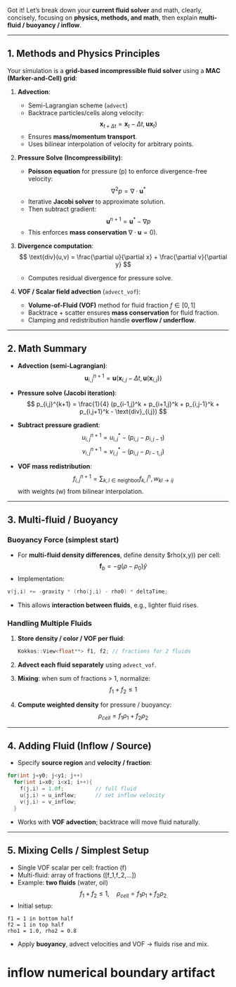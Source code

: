 Got it! Let’s break down your **current fluid solver** and math, clearly,
concisely, focusing on **physics, methods, and math**, then explain
**multi-fluid / buoyancy / inflow**.

---

## **1. Methods and Physics Principles**

Your simulation is a **grid-based incompressible fluid solver** using a **MAC
(Marker-and-Cell) grid**:

1. **Advection**:

   * Semi-Lagrangian scheme (`advect`)
   * Backtrace particles/cells along velocity:
$$
  \mathbf{x}_{t+\Delta t} = \mathbf{x}_t - \Delta t , \mathbf{u}
\mathbf{x}_t)
$$
   * Ensures **mass/momentum transport**.
   * Uses bilinear interpolation of velocity for arbitrary points.

2. **Pressure Solve (Incompressibility)**:

   * **Poisson equation** for pressure (p) to enforce divergence-free velocity:
$$
  \nabla^2 p = \nabla \cdot \mathbf{u}^*
$$
   * Iterative **Jacobi solver** to approximate solution.
   * Then subtract gradient:
$$
  \mathbf{u}^{n+1} = \mathbf{u}^* - \nabla p
$$
   * This enforces **mass conservation** $\nabla \cdot \mathbf{u} = 0$).

3. **Divergence computation**:
$$
\text{div}(u,v) = \frac{\partial u}{\partial x} + \frac{\partial v}{\partial y}
$$

   * Computes residual divergence for pressure solve.

4. **VOF / Scalar field advection** (`advect_vof`):

   * **Volume-of-Fluid (VOF)** method for fluid fraction $f \in [0,1]$
   * Backtrace + scatter ensures **mass conservation** for fluid fraction.
   * Clamping and redistribution handle **overflow / underflow**.

---

## **2. Math Summary**

* **Advection (semi-Lagrangian)**:
$$
\mathbf{u}_{i,j}^{n+1} = \mathbf{u}( \mathbf{x}_{i,j} - \Delta t , \mathbf{u}
(\mathbf{x}_{i,j}))
$$

* **Pressure solve (Jacobi iteration)**:
$$
  p_{i,j}^{k+1} = \frac{1}{4} (p_{i-1,j}^k + p_{i+1,j}^k + p_{i,j-1}^k +
p_{i,j+1}^k - \text{div}_{i,j})
$$

* **Subtract pressure gradient**:
$$
  u_{i,j}^{n+1} = u_{i,j}^{*} - (p_{i,j} - p_{i,j-1})
$$
$$
  v_{i,j}^{n+1} = v_{i,j}^{*} - (p_{i,j} - p_{i-1,j})
$$

* **VOF mass redistribution**:
$$
  f_{i,j}^{n+1} = \sum_{k,l \in \text{neighbor}} f_{k,l}^{n} , w_{kl\rightarrow
ij}
$$
  with weights (w) from bilinear interpolation.

---

## **3. Multi-fluid / Buoyancy**

### **Buoyancy Force (simplest start)**

* For **multi-fluid density differences**, define density $rho(x,y)) per cell:
$$
\mathbf{f}_b = - g (\rho - \rho_0) \hat{y}
$$
* Implementation:

```cpp
v(j,i) += -gravity * (rho(j,i) - rho0) * deltaTime;
```

* This allows **interaction between fluids**, e.g., lighter fluid rises.

### **Handling Multiple Fluids**

1. **Store density / color / VOF per fluid**:

   ```cpp
   Kokkos::View<float**> f1, f2; // fractions for 2 fluids
   ```
2. **Advect each fluid separately** using `advect_vof`.
3. **Mixing**: when sum of fractions > 1, normalize:
$$
   f_1 + f_2 \le 1
$$
4. **Compute weighted density** for pressure / buoyancy:
$$
\rho_{cell} = f_1 \rho_1 + f_2 \rho_2
$$

---

## **4. Adding Fluid (Inflow / Source)**

* Specify **source region** and **velocity / fraction**:

```cpp
for(int j=y0; j<y1; j++)
  for(int i=x0; i<x1; i++){
    f(j,i) = 1.0f;          // full fluid
    u(j,i) = u_inflow;      // set inflow velocity
    v(j,i) = v_inflow;
  }
```

* Works with **VOF advection**; backtrace will move fluid naturally.

---

## **5. Mixing Cells / Simplest Setup**

* Single VOF scalar per cell: fraction (f)
* Multi-fluid: array of fractions ([f_1,f_2,...])
* Example: **two fluids** (water, oil)
$$
  f_1 + f_2 \le 1, \quad \rho_{cell} = f_1 \rho_1 + f_2 \rho_2
$$
* Initial setup:

```text
f1 = 1 in bottom half
f2 = 1 in top half
rho1 = 1.0, rho2 = 0.8
```

* Apply **buoyancy**, advect velocities and VOF → fluids rise and mix.

# **inflow numerical boundary artifact**
